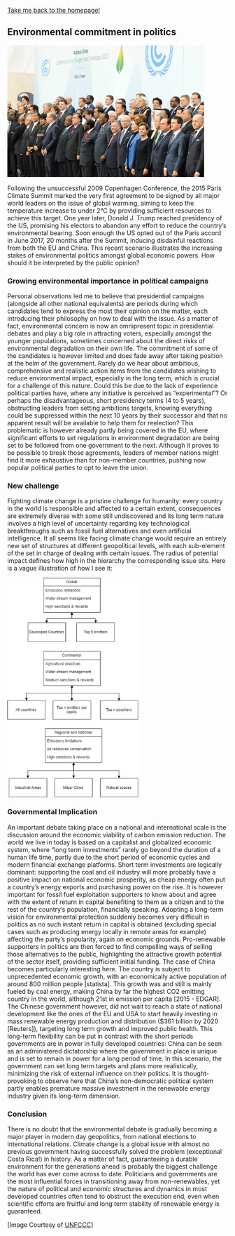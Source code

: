 [Take me back to the homepage!](/index.md)

## Environmental commitment in politics

 <img src="paris.jpg" height="300" width="450">
 
Following the unsuccessful 2009 Copenhagen Conference, the 2015 Paris Climate Summit marked the very first agreement to be signed by all major world leaders on the issue of global warming, aiming to keep the temperature increase to under 2°C by providing sufficient resources to achieve this target. One year later, Donald J. Trump reached presidency of the US, promising his electors to abandon any effort to reduce the country’s environmental bearing. Soon enough the US opted out of the Paris accord in June 2017, 20 months after the Summit, inducing disdainful reactions from both the EU and China. This recent scenario illustrates the increasing stakes of environmental politics amongst global economic powers. How should it be interpreted by the public opinion?

### Growing environmental importance in political campaigns

Personal observations led me to believe that presidential campaigns (alongside all other national equivalents) are periods during which candidates tend to express the most their opinion on the matter, each introducing their philosophy on how to deal with the issue. As a matter of fact, environmental concern is now an omnipresent topic in presidential debates and play a big role in attracting voters, especially amongst the younger populations, sometimes concerned about the direct risks of environmental degradation on their own life. The commitment of some of the candidates is however limited and does fade away after taking position at the helm of the government. Rarely do we hear about ambitious, comprehensive and realistic action items from the candidates wishing to reduce environmental impact, especially in the long term, which is crucial for a challenge of this nature. Could this be due to the lack of experience political parties have, where any initiative is perceived as “experimental”? Or perhaps the disadvantageous, short presidency terms (4 to 5 years), obstructing leaders from setting ambitions targets, knowing everything could be suppressed within the next 10 years by their successor and that no apparent result will be available to help them for reelection? This problematic is however already partly being covered in the EU, where significant efforts to set regulations in environment degradation are being set to be followed from one government to the next. Although it proves to be possible to break those agreements, leaders of member nations might find it more exhaustive than for non-member countries, pushing now popular political parties to opt to leave the union.

### New challenge

Fighting climate change is a pristine challenge for humanity: every country in the world is responsible and affected to a certain extent, consequences are extremely diverse with some still undiscovered and its long term nature involves a high level of uncertainty regarding key technological breakthroughs such as fossil fuel alternatives and even artificial intelligence. 
It all seems like facing climate change would require an entirely new set of structures at different geopolitical levels, with each sub-element of the set in charge of dealing with certain issues. The radius of potential impact defines how high in the hierarchy the corresponding issue sits. Here is a vague illustration of how I see it:

<img src="jjj.png" height="500" width="300" align="middle"> 

### Governmental Implication

An important debate taking place on a national and international scale is the discussion around the economic viability of carbon emission reduction. The world we live in today is based on a capitalist and globalized economic system, where “long term investments” rarely go beyond the duration of a human life time, partly due to the short period of economic cycles and modern financial exchange platforms. Short term investments are logically dominant: supporting the coal and oil industry will more probably have a positive impact on national economic prosperity, as cheap energy often put a country’s energy exports and purchasing power on the rise. It is however important for fossil fuel exploitation supporters to know about and agree with the extent of return in capital benefiting to them as a citizen and to the rest of the country’s population, financially speaking. Adopting a long-term vision for environmental protection suddenly becomes very difficult in politics as no such instant return in capital is obtained (excluding special cases such as producing energy locally in remote areas for example) affecting the party’s popularity, again on economic grounds. Pro-renewable supporters in politics are then forced to find compelling ways of selling those alternatives to the public, highlighting the attractive growth potential of the sector itself, providing sufficient initial funding. The case of China becomes particularly interesting here. The country is subject to unprecedented economic growth, with an economically active population of around 800 million people [statista]. This growth was and still is mainly fueled by coal energy, making China by far the highest CO2 emitting country in the world, although 21st in emission per capita [2015 - EDGAR]. The Chinese government however, did not wait to reach a state of national development like the ones of the EU and USA to start heavily investing in mass renewable energy production and distribution ($361 billion by 2020 [Reuters]), targeting long term growth and improved public health. This long-term flexibility can be put in contrast with the short periods governments are in power in fully developed countries: China can be seen as an administered dictatorship where the government in place is unique and is set to remain in power for a long period of time. In this scenario, the government can set long term targets and plans more realistically, minimizing the risk of external influence on their politics. It is thought-provoking to observe here that China’s non-democratic political system partly enables premature massive investment in the renewable energy industry given its long-term dimension.

### Conclusion

There is no doubt that the environmental debate is gradually becoming a major player in modern day geopolitics, from national elections to international relations. Climate change is a global issue with almost no previous government having successfully solved the problem (exceptional Costa Rica!) in history. As a matter of fact, guaranteeing a durable environment for the generations ahead is probably the biggest challenge the world has ever come across to date. Politicians and governments are the most influential forces in transitioning away from non-renewables, yet the nature of political and economic structures and dynamics in most developed countries often tend to obstruct the execution end, even when scientific efforts are fruitful and long term stability of renewable energy is guaranteed.

[Image Courtesy of [UNFCCC](https://www.flickr.com/photos/unfccc/sets/)]
